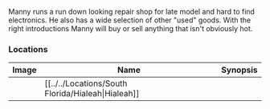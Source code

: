 Manny runs a run down looking repair shop for late model and hard to find electronics. He also has a wide selection of other "used" goods. With the right introductions Manny will buy or sell anything that isn't obviously hot.

### Locations

| Image | Name   | Synopsis |
| ----- | ------ | -------- |
|       | [[../../Locations/South Florida/Hialeah\|Hialeah]] |         |